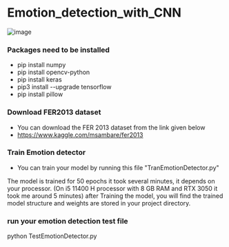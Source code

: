 # Emotion_detection_with_CNN

![image](https://user-images.githubusercontent.com/107347869/235224666-17c7c730-908d-4856-a09f-11c0ac0e376d.jpg)


### Packages need to be installed
- pip install numpy
- pip install opencv-python
- pip install keras
- pip3 install --upgrade tensorflow
- pip install pillow

### Download FER2013 dataset
- You can download the FER 2013 dataset from the link given below 
- https://www.kaggle.com/msambare/fer2013

### Train Emotion detector
- You can train your model by running this file "TranEmotionDetector.py"

The model is trained for 50 epochs it took several minutes, it depends on your processor. (On i5 11400 H processor with 8 GB RAM and RTX 3050 it took me around 5 minutes) after Training the model, you will find the trained model structure and weights are stored in your project directory.

### run your emotion detection test file
python TestEmotionDetector.py
